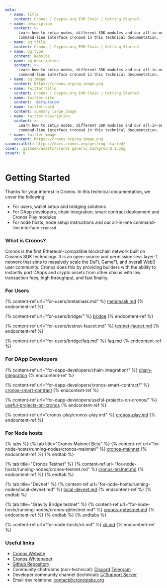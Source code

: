```yaml
---
meta:
  - name: title
    content: Cronos | Crypto.org EVM Chain | Getting Started
  - name: description
    content: >-
      Learn how to setup nodes, different SDK modules and our all-in-one
      command-line interface cronosd in this technical documentation.
  - name: og:title
    content: Cronos | Crypto.org EVM Chain | Getting Started
  - name: og:type
    content: Website
  - name: og:description
    content: >-
      Learn how to setup nodes, different SDK modules and our all-in-one
      command-line interface cronosd in this technical documentation.
  - name: og:image
    content: https://cronos.org/og-image.png
  - name: twitter:title
    content: Cronos | Crypto.org EVM Chain | Getting Started
  - name: twitter:site
    content: '@cryptocom'
  - name: twitter:card
    content: summary_large_image
  - name: twitter:description
    content: >-
      Learn how to setup nodes, different SDK modules and our all-in-one
      command-line interface cronosd in this technical documentation.
  - name: twitter:image
    content: https://cronos.org/og-image.png
canonicalUrl: https://docs.cronos.org/getting-started/
cover: .gitbook/assets/Cronos generic background 1.png
coverY: 0
---
```


# Getting Started

Thanks for your interest in Cronos. In this technical documentation, we cover the following:

* For users, wallet setup and bridging solutions
* For DApp developers, chain integration, smart contract deployment and Cronos Play modules
* For node hosts, node setup instructions and our all-in-one command-line interface `cronosd`

### What is Cronos?

Cronos is the first Ethereum-compatible blockchain network built on Cosmos SDK technology. It is an open-source and permission-less layer-1 network that aims to massively scale the DeFi, GameFi, and overall Web3 user community. Cronos does this by providing builders with the ability to instantly port DApps and crypto assets from other chains with low transaction fees, high throughput, and fast finality.

### For Users

{% content-ref url="for-users/metamask.md" %}
[metamask.md](for-users/metamask.md)
{% endcontent-ref %}

{% content-ref url="for-users/bridge/" %}
[bridge](for-users/bridge/)
{% endcontent-ref %}

{% content-ref url="for-users/testnet-faucet.md" %}
[testnet-faucet.md](for-users/testnet-faucet.md)
{% endcontent-ref %}

{% content-ref url="for-users/bridge/faq.md" %}
[faq.md](for-users/bridge/faq.md)
{% endcontent-ref %}

### For DApp Developers

{% content-ref url="for-dapp-developers/chain-integration/" %}
[chain-integration](for-dapp-developers/chain-integration/)
{% endcontent-ref %}

{% content-ref url="for-dapp-developers/cronos-smart-contract/" %}
[cronos-smart-contract](for-dapp-developers/cronos-smart-contract/)
{% endcontent-ref %}

{% content-ref url="for-dapp-developers/useful-projects-on-cronos/" %}
[useful-projects-on-cronos](for-dapp-developers/useful-projects-on-cronos/)
{% endcontent-ref %}

{% content-ref url="cronos-play/cronos-play.md" %}
[cronos-play.md](cronos-play/cronos-play.md)
{% endcontent-ref %}

### For Node hosts

{% tabs %}
{% tab title="Cronos Mainnet Beta" %}
{% content-ref url="for-node-hosts/running-nodes/cronos-mainnet/" %}
[cronos-mainnet](for-node-hosts/running-nodes/cronos-mainnet/)
{% endcontent-ref %}
{% endtab %}

{% tab title="Cronos Testnet" %}
{% content-ref url="for-node-hosts/running-nodes/cronos-testnet.md" %}
[cronos-testnet.md](for-node-hosts/running-nodes/cronos-testnet.md)
{% endcontent-ref %}
{% endtab %}

{% tab title="Devnet" %}
{% content-ref url="for-node-hosts/running-nodes/local-devnet.md" %}
[local-devnet.md](for-node-hosts/running-nodes/local-devnet.md)
{% endcontent-ref %}
{% endtab %}

{% tab title="Gravity Bridge testnet" %}
{% content-ref url="for-node-hosts/running-nodes/cronos-gbtestnet.md" %}
[cronos-gbtestnet.md](for-node-hosts/running-nodes/cronos-gbtestnet.md)
{% endcontent-ref %}
{% endtab %}
{% endtabs %}

{% content-ref url="for-node-hosts/cli.md" %}
[cli.md](for-node-hosts/cli.md)
{% endcontent-ref %}

### Useful links

* [Cronos Website](https://cronos.org/)
* [Cronos Whitepaper](https://whitepaper.cronos.org/)
* [Github Repository](https://github.com/crypto-org-chain/cronos)
* Community chatrooms (non-technical): [Discord](https://discord.gg/nsp9JTC) [Telegram](https://t.me/CryptoComOfficial)
* Developer community channel (technical): [![Support Server](https://img.shields.io/discord/783264383978569728.svg?color=7289da\&label=Crypto.org%C2%A0Chain)](https://discord.gg/pahqHz26q4)
* Email dev relations: [contact@cronoslabs.org](mailto:contact@cronoslabs.org)
